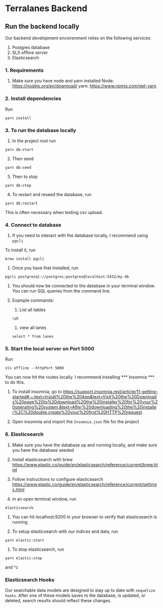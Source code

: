# Terralanes Backend


## Run the backend locally
Our backend development enviorenment relies on the following services:
1. Postgres database
2. SLS offline server
3. Elasticsearch

### 1. Requirements
1. Make sure you have node and yarn installed
    Node: https://nodejs.org/en/download/
    yarn: https://www.npmjs.com/get-yarn

### 2. Install dependencies
Run
```
yarn install
```

### 3. To run the database locally
1. In the project root run
```
yarn db:start
```
2. Then seed
```
yarn db:seed
```
3. Then to stop
```
yarn db:stop
```
4. To restart and reseed the database, run
```
yarn db:restart
```
This is often necessary when testing csv upload.

### 4. Connect to database
1. If you need to interact with the database locally, I recommend using `pgcli`

To install it, run
```
brew install pgcli
```
1. Once you have that installed, run
```
pgcli postgresql://postgres:postgres@localhost:5432/my-db
```
1. You should now be connected to the database in your terminal window. You can run SQL queries from the command line.

1. Example commands:
    
    1. List all tables
    ```
    \dt
    ```
    1. view all lanes
    ```
    select * from lanes
    ```

### 5. Start the local server on Port 5000

Run
```
sls offline --httpPort 5000
```

You can now hit the routes locally. I recommend installing *** Insomnia *** to do this.

1. To install insomnia, go to https://support.insomnia.rest/article/11-getting-started#:~:text=Install%20the%20App&text=Visit%20the%20Downloads%20page%20to%20download%20the%20installer%20for%20your%20operating%20system.&text=After%20downloading%20the%20installer%2C%20double,create%20your%20first%20HTTP%20request.

1. Open insomnia and import the `Insomnia.json` file for the project

### 6. Elasticsearch
1. Make sure you have the database up and running locally, and make sure you have the database seeded

1. Install elasticsearch with brew
https://www.elastic.co/guide/en/elasticsearch/reference/current/brew.html

1. Follow instructions to configure elasticsearch
https://www.elastic.co/guide/en/elasticsearch/reference/current/settings.html

1. In an open terminal window, run
```
elasticsearch
```

1. You can hit localhost:9200 in your browser to verify that elasticsearch is running

1. To setup elasticsearch with our indices and data, run 
```
yarn elastic:start
```
1. To stop elasticsearch, run
```
yarn elastic:stop
```
and ^c

### Elasticsearch Hooks

Our searchable data models are designed to stay up to date with `sequelize hooks`. After one of these models saves to the database, is updated, or deleted, search results should reflect these changes.



